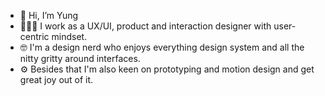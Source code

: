 - 👋 Hi, I’m Yung
- 💁🏻‍♀️ I work as a UX/UI, product and interaction designer with user-centric mindset.
- 🤓 I'm a design nerd who enjoys everything design system and all the nitty gritty around interfaces.
- ⚙️ Besides that I'm also keen on prototyping and motion design and get great joy out of it.
<!---
yung6121/yung6121 is a ✨ special ✨ repository because its `README.md` (this file) appears on your GitHub profile.
You can click the Preview link to take a look at your changes.
--->

